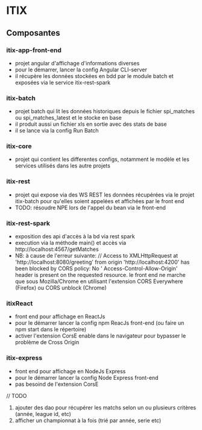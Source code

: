 # ITIX

## Composantes

### itix-app-front-end

- projet angular d'affichage d'informations diverses
- pour le démarrer, lancer la config Angular CLI-server
- il récupère les données stockées en bdd par le module batch et exposées via le service itix-rest-spark

### itix-batch

- projet batch qui lit les données historiques depuis le fichier spi_matches ou spi_matches_latest et le stocke en base
- il produit aussi un fichier xls en sortie avec des stats de base
- il se lance via la config Run Batch

### itix-core

- projet qui contient les differentes configs, notamment le modèle et les services utilisés dans les autre projets

### itix-rest

- projet qui expose via des WS REST les données récupérées via le projet itix-batch pour qu'elles soient appelées et affichées par le front end
- TODO: résoudre NPE lors de l'appel du bean via le front-end

### itix-rest-spark

- exposition des api d'accès à la bd via rest spark
- execution via la méthode main() et accès via  http://localhost:4567/getMatches
- NB: à cause de l'erreur suivante:
  // Access to XMLHttpRequest at 'http://localhost:8080/greeting' from origin 'http://localhost:4200' has been blocked by CORS policy: No '
  Access-Control-Allow-Origin' header is present on the requested resource. le front end ne marche que sous Mozilla/Chrome en utilisant l'extension CORS
  Everywhere (Firefox) ou CORS unblock (Chrome)

### itixReact

- front end pour affichage en ReactJs
- pour le démarrer lancer la config npm ReacJs front-end (ou faire un npm start dans le répertoire)
- activer l'extension CorsE enable dans le navigateur pour bypasser le problème de Cross Origin

### itix-express

- front end pour affichage en NodeJs Express
- pour le démarrer lancer la config Node Express front-end
- pas besoind de l'extension CorsE

// TODO

1. ajouter des dao pour récupérer les matchs selon un ou plusieurs critères (année, league id, etc)
2. afficher un championnat à la fois (trié par année, serie etc) 
